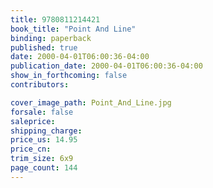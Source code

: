 ```yaml
---
title: 9780811214421
book_title: "Point And Line"
binding: paperback
published: true
date: 2000-04-01T06:00:36-04:00
publication_date: 2000-04-01T06:00:36-04:00
show_in_forthcoming: false
contributors:

cover_image_path: Point_And_Line.jpg
forsale: false
saleprice:
shipping_charge:
price_us: 14.95
price_cn:
trim_size: 6x9
page_count: 144
---
```


